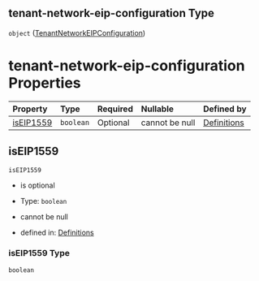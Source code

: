 ## tenant-network-eip-configuration Type

`object` ([TenantNetworkEIPConfiguration](definitions-definitions-tenantnetworkeipconfiguration.md))

# tenant-network-eip-configuration Properties

| Property                | Type      | Required | Nullable       | Defined by                                                                                                                                                                                |
| :---------------------- | :-------- | :------- | :------------- | :---------------------------------------------------------------------------------------------------------------------------------------------------------------------------------------- |
| [isEIP1559](#iseip1559) | `boolean` | Optional | cannot be null | [Definitions](definitions-definitions-tenantnetworkeipconfiguration-properties-iseip1559.md "definitions.schema.json#/definitions/tenant-network-eip-configuration/properties/isEIP1559") |

## isEIP1559



`isEIP1559`

*   is optional

*   Type: `boolean`

*   cannot be null

*   defined in: [Definitions](definitions-definitions-tenantnetworkeipconfiguration-properties-iseip1559.md "definitions.schema.json#/definitions/tenant-network-eip-configuration/properties/isEIP1559")

### isEIP1559 Type

`boolean`
